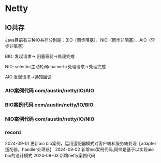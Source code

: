 # Netty

## IO共存

Java目前有三种IO共存分别是：BIO（同步阻塞）、NIO（同步非阻塞）、AIO（异步非阻塞）

BIO: 发起请求→ 阻塞等待→处理完成

NIO: selector主动轮询channel→处理请求→处理完成

AIO:发起请求→通知回调

### AIO案例代码 com/austin/netty/IO/AIO

### BIO案例代码 com/austin/netty/IO/BIO

### NIO案例代码 com/austin/netty/IO/NIO

### record
2024-09-01 更新aio bio案例，运用适配器模式对客户端和服务端处理【adapter适配器，handler处理器】
2024-09-02 新增nio案例代码,同样是基于以实现aio bio的设计模式
2024-09-03 新增netty案例代码
